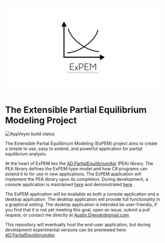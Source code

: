 ![ExPEM logo](Logos/ExPEM_wide.jpg)

# The Extensible Partial Equilibrium Modeling Project

![AppVeyor build status](https://ci.appveyor.com/api/projects/status/github/austindrenski/ExPEM?svg=true)

The Extensible Partial Equilibrium Modeling (ExPEM) project aims to create a simple to use, easy to extend, and powerful application for partial equilibrium analysis. 

At the heart of ExPEM lies the [AD.PartialEquilibriumApi](https://github.com/austindrenski/AD.PartialEquilibriumApi)
 (PEA) library. The PEA library defines the ExPEM-type model and how C# programs can extend it to for use in new applications. The ExPEM application will implement the PEA library upon its completion. During development, a console application is maintained [here](https://github.com/austindrenski/AD.PartialEquilibriumApi/tree/master/AD.PartialEquilibriumApi.Example) and demonstrated [here](https://github.com/austindrenski/AD.PartialEquilibriumApi/wiki/Example-Model).
 
The ExPEM application will be available as both a console application and a desktop application. The desktop application will provide full functionality in a graphical setting. The desktop application is intended be user-friendly, if you find that it is not yet meeting this goal, open an issue, submit a pull request, or contact me directly at Austin.Drenski@gmail.com.

This repository will eventually host the end-user application, but during development experimental versions can be previewed here: [AD.PartialEquilibriumApi](https://github.com/austindrenski/AD.PartialEquilibriumApi).
